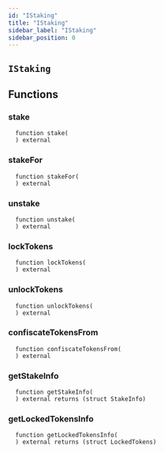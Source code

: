 ```yaml
---
id: "IStaking"
title: "IStaking"
sidebar_label: "IStaking"
sidebar_position: 0
---
```


## `IStaking`



## Functions
### stake
```solidity
  function stake(
  ) external 
```


### stakeFor
```solidity
  function stakeFor(
  ) external 
```


### unstake
```solidity
  function unstake(
  ) external 
```


### lockTokens
```solidity
  function lockTokens(
  ) external 
```


### unlockTokens
```solidity
  function unlockTokens(
  ) external 
```


### confiscateTokensFrom
```solidity
  function confiscateTokensFrom(
  ) external 
```


### getStakeInfo
```solidity
  function getStakeInfo(
  ) external returns (struct StakeInfo)
```


### getLockedTokensInfo
```solidity
  function getLockedTokensInfo(
  ) external returns (struct LockedTokens)
```


